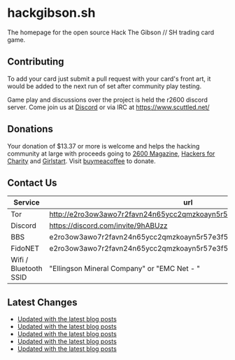 # hackgibson.sh
The homepage for the open source Hack The Gibson // SH trading card game.


## Contributing

To add your card just submit a pull request with your card's front art, it would be added to the next run of set after community play testing.

Game play and discussions over the project is held the r2600 discord server. Come join us at [Discord](https://discord.com/invite/9hABUzz) or via IRC at https://www.scuttled.net/


## Donations

Your donation of $13.37 or more is welcome and helps the hacking community at large with proceeds going to [2600 Magazine](https://2600.com/), [Hackers for Charity](https://hackersforcharity.org) and [Girlstart](https://girlstart.org).  Visit [buymeacoffee](https://www.buymeacoffee.com/hackgibson.sh) to donate.


## Contact Us

Service | url
-|-
Tor | http://e2ro3ow3awo7r2favn24n65ycc2qmzkoayn5r57e3f56nvjwdcgg32ad.onion
Discord | https://discord.com/invite/9hABUzz
BBS | e2ro3ow3awo7r2favn24n65ycc2qmzkoayn5r57e3f56nvjwdcgg32ad.onion:23
FidoNET | e2ro3ow3awo7r2favn24n65ycc2qmzkoayn5r57e3f56nvjwdcgg32ad.onion:24554
Wifi / Bluetooth SSID | "Ellingson Mineral Company" or "EMC Net - <fidonet address>"

## Latest Changes
<!-- BLOG-POST-LIST:START -->
- [Updated with the latest blog posts](https://github.com/DFW2600/hackgibson.sh/commit/347c77385be61f79259be30c6fec8ac5d2ad3d3e)
- [Updated with the latest blog posts](https://github.com/DFW2600/hackgibson.sh/commit/5d1b0b7cf09d17253f6a5de3e8086249de1ff1f7)
- [Updated with the latest blog posts](https://github.com/DFW2600/hackgibson.sh/commit/10865dbae475bf695e5a7826d1290ed4aec2f800)
- [Updated with the latest blog posts](https://github.com/DFW2600/hackgibson.sh/commit/d4f946ce2aab88baacabbfc3068db406b7660b7e)
- [Updated with the latest blog posts](https://github.com/DFW2600/hackgibson.sh/commit/db0f73abe36816accfc2b9332609f4f991c08f7d)
<!-- BLOG-POST-LIST:END -->
